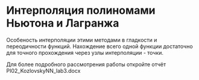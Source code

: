 # Интерполяция полиномами Ньютона и Лагранжа
Особеность интерполяции этими методами в гладкости и переодичности функций. 
Нахождение всего одной функции достаточно для точного прохождения через узлы интерполяции - точки.

Для более подробного рассмотрения работы откройте отчёт PI02_KozlovskyNN_lab3.docx